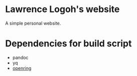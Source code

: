 # Lawrence Logoh's website
A simple personal website.

# Dependencies for build script
- pandoc
- yq
- [openring](https://git.sr.ht/~sircmpwn/openring)
